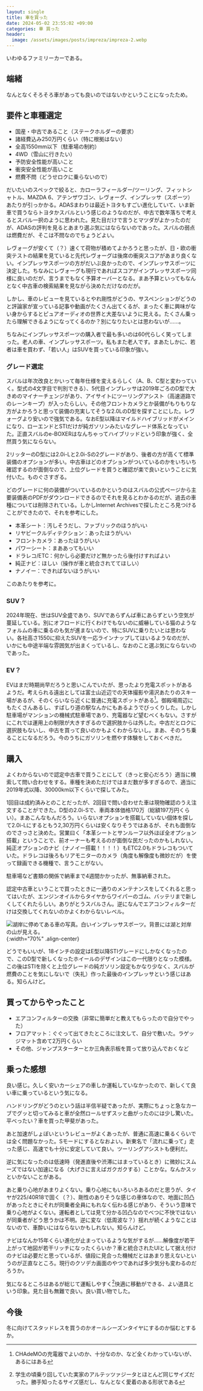 ```yaml
---
layout: single
title: 車を買った
date: 2024-05-02 23:55:02 +09:00
categories: 車 買った
header:
  image: /assets/images/posts/impreza/impreza-2.webp
---
```


いわゆるファミリーカーである。

## 端緒

なんとなくそろそろ車があっても良いのではないかということになったため。

## 要件と車種選定

- 国産・中古であること（ステークホルダーの要求）
- 諸経費込み250万円くらい（特に根拠はない）
- 全高1550mm以下（駐車場の制約）
- 4WD（雪山に行きたい）
- 予防安全性能が高いこと
- 衝突安全性能が高いこと
- 燃費不問（どうせロクに乗らないので）

だいたいのスペックで絞ると、カローラフィールダー/ツーリング、フィットシャトル、MAZDA 6、アテンザワゴン、レヴォーグ、インプレッサ（スポーツ）あたりが引っかかる。ADASまわりは最近トヨタもすごい進化していて、いま新車で買うならトヨタかスバルという感じのようなのだが、中古で数年落ちで考えるとスバル一択のように思われた。見た目だけで言うとマツダがよかったのだが、ADASの評判を見るとあまり選ぶ気にはならないのであった。スバルの弱点は燃費だが、そこは不問なのでちょうどよい。

レヴォーグが安くて（？）速くて荷物が積めてよかろうと思ったが、日・欧の衝突テストの結果を見ていると先代レヴォーグは後席の衝突スコアがあまり良くない。インプレッサスポーツの方がだいぶ良かったので、インプレッサスポーツに決定した。ちなみにレヴォーグも現行であればスコアがインプレッサスポーツ同様に良いのだが、言うまでもなく予算オーバーとなる。まあ予算といってもなんとなく中古車の検索結果を見ながら決めただけなのだが。

しかし、車のレビューを見ているとやれ剛性がどうの、サスペンションがどうのと評論家が宣っている記事や動画がたくさん出てくるが、まったく車に興味がない身からするとピュアオーディオの世界と大差ないように見える。たくさん乗ったら理解できるようになってくるのか？別になりたいとは思わないが……。

ちなみにインプレッサスポーツの購入者で最も多いのは60代らしく笑ってしまった。老人の車、インプレッサスポーツ。私もまた老人です。まあたしかに、若者は車を買わず、「若い人」はSUVを買っている印象が強い。

### グレード選定

スバルは年次改良とかいって毎年仕様を変えるらしく（A、B、C型と変わっていく。型式の4文字目で判別できる）、5代目インプレッサは2019年ごろのD型で大きめのマイナーチェンジがあり、アイサイトにツーリングアシスト（高速道路でのレーンキープ）が入ったらしい。その他フロントカメラとか装備がもりもりな方がよかろうと思って装備の充実してそうな2.0LのD型を探すことにした。レヴォーグより安いので強気である。なおE型以降はマイルドハイブリッドがメインになり、ローエンドとSTIだけが純ガソリンみたいなグレード体系となっていた。正直スバルのe-BOXERはなんちゃってハイブリッドという印象が強く、全然買う気にならない。

2リッターのD型には2.0i-Lと2.0i-Sの2グレードがあり、後者の方が高くて標準装備のオプションが多い。中古車はどのオプションがついているのかをいちいち確認するのが面倒なので、上位グレードを買うと確認が楽で良いということに気付いた。ものぐさすぎる。

どのグレードに何の装備がついているのかというのはスバルの公式ページから主要装備表のPDFがダウンロードできるのでそれを見るとわかるのだが、過去の車種については削除されている。しかしInternet Archivesで探したところ見つけることができたので、それを参考にした。

- 本革シート：汚しそうだし、ファブリックのほうがいい
- リヤビークルディテクション：あったほうがいい
- フロントカメラ：あったほうがいい
- パワーシート：まああってもいい
- ドラレコ/ETC：何かしら必要だけど無かったら後付けすればよい
- 純正ナビ：ほしい（操作が車と統合されててほしい）
- ナノイー：できればないほうがいい

このあたりを参考に。

### SUV？

2024年現在、世はSUV全盛であり、SUVであらずんば車にあらずという空気が蔓延している。別にオフロードに行くわけでもないのに威嚇している猫のようなフォルムの車に乗るのも気が進まないので、特にSUVに乗りたいとは思わない。各社高さ1550に抑えたSUVを一応ラインナップしてはいるようなのだが、いかにも中途半端な雰囲気が出まくっているし、なおのこと選ぶ気にならないのであった。

### EV？

EVはまだ時期尚早だろうと思いこんでいたが、思ったより充電スポットがあるようだ。考えられる遠出としては富士山近辺での天体撮影や湯沢あたりのスキー場があるが、そのくらいなら近くに普通に充電スポットがある[^1]。御殿場周辺にもたくさんあるし、すばしり道の駅なんかにもあるようでびっくりした。しかし駐車場がマンションの機械式駐車場であり、充電器など望むべくもない。さすがにこれでは運用上の制限が大きすぎるので選択肢からは外した。中古だとロクに選択肢もないし、中古を買って良いのかもよくわからないし。まあ、そのうち乗ることになるだろう。今のうちにガソリンを燃やす体験をしておくべきだ。

## 購入

よくわからないので認定中古車で買うことにして（きっと安心だろう）適当に検索して問い合わせをする。車種を決めただけではまだ数が多すぎるので、適当に2019年式以降、30000km以下くらいで探してみた。

1回目は成約済みとのことだったが、2回目で問い合わせた車は現物確認のうえ注文することができた。D型の2.0i-Sで、車両本体価格170万（総額197万円くらい）。まあこんなもんだろう。いらないオプションを搭載していない個体を探して2.0i-Lにするともう2,30万円くらいは安くなりそうではあるが、それも面倒なのでさっさと決めた。営業曰く「本革シートとサンルーフ以外ほぼ全オプション搭載」ということで、前オーナーも考えるのが面倒な民だったのかもしれない。純正オプションのナビ（ナノイー搭載！！！！）もETC2.0もドラレコもついていた。ドラレコは後ろもリアモニターのカメラ（角度も解像度も微妙だが）を使って録画できる機種で、言うことがない。

駐車場など書類の関係で納車まで4週間かかったが、無事納車された。

認定中古車ということで買ったときに一通りのメンテナンスをしてくれると思ってはいたが、エンジンオイルからタイヤからワイパーのゴム、バッテリまで新しくしてくれたらしい。ありがとうスバルさん。逆になんでエアコンフィルターだけは交換してくれないのかよくわからないレベル。

![湖岸に停めてある車の写真。白いインプレッサスポーツ。背景には湖と対岸の山が見える。](/assets/images/posts/impreza/impreza-1.webp){:width="70%" .align-center}

どうでもいいが、18インチの設定はE型以降STIグレードにしかなくなったので、このD型で新しくなったホイールのデザインはこの一代限りとなった模様。この後はSTIを除くと上位グレードの純ガソリン設定もかなり少なく、スバルが燃費のことを気にしないで（失礼）作った最後のインプレッサという感じはある。知らんけど。

## 買ってからやったこと

- エアコンフィルターの交換（非常に簡単だと教えてもらったので自分でやった）
- フロアマット：ぐぐって出てきたところに注文して、自分で敷いた。ラゲッジマット含めて2万円くらい
- その他、ジャンプスターターとか三角表示板を買って放り込んでおくなど

## 乗った感想

良い感じ。久しく安いカーシェアの車しか運転していなかったので、新しくて良い車に乗っているという気になる。

ハンドリングがどうのという話は半信半疑であったが、実際にちょっと急なカーブでグッと切ってみると車が全然ロールせずスッと曲がったのには少し驚いた。平べったい？車を買った甲斐があった。

あと加速がしょぼいというレビューがよくあったが、普通に高速に乗るくらいでは全く問題なかった。Sモードにするとなおよい。新東名で「流れに乗って」走った感じ、高速でも十分に安定していて良い。ツーリングアシストも便利だ。

逆に気になったのは低速時（発進直後や渋滞にはまっているとき）に微妙にスムーズではない加速になる（大げさに言えばガクガクする）ことかな。なんかスッといかないことがある。

あと乗り心地があまりよくない。乗り心地にもいろいろあるのだと思うが、タイヤが225/40R18で固く（？）、剛性のありそうな感じの車体なので、地面に凹凸があったときにそれが同乗者全員にもれなく伝わる感じがあり、そういう意味で乗り心地がよくない。運転者としては見て分かる凹凸なのでべつに不快ではないが同乗者がどう思うかは不明。逆に変な（低周波な？）揺れが続くようなことはないので、車酔いにはならないかもしれない。知らんけど。

ナビはなんか15年くらい進化が止まっているような気がするが……解像度が若干上がって地図が若干リッチになったくらいか？車と統合されたUIとして据え付けのナビは必要だと思っているが、値段に見合った機械だとはあまり思えないというのが正直なところ。現行のクソデカ画面のやつであれば多少気分も変わるのだろうか。

気になるところはあるが総じて運転しやすく[^2]快適に移動ができる、よい道具という印象。見た目も無難で良い。良い買い物でした。

## 今後

冬に向けてスタッドレスを買うのかオールシーズンタイヤにするのか悩むとするか。


[^1]: CHAdeMOの充電器でよいのか、十分なのか、など全くわかっていないが、あるにはある
[^2]: 学生の頃乗り回していた実家のアルテッツァジータとほとんど同じサイズだった。勝手知ったるサイズ感だし、なんとなく愛着のある形状である
